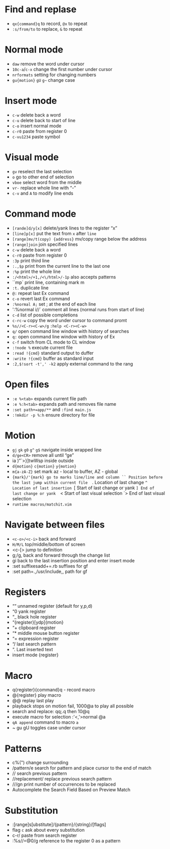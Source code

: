 # Find and replase
- `qx{command}q` to record, `@x` to repeat
- `:s/from/to` to replace, `&` to repeat

# Normal mode
- `daw` remove the word under cursor
- `10c-a`/`c-x` change the first number under cursor
- `nrformats` setting for changing numbers
- `gu{motion}` `gU` `g~` change case

# Insert mode
- `c-w` delete back a word
- `c-u` delete back to start of line
- `c-o` insert normal mode
- `c-r0` paste from register 0
- `c-vu1234` paste symbol

# Visual mode
- `gv` reselect the last selection
- `o` go to other end of selection
- `vboe` select word from the middle
- `vr-` replace whole line with “-”
- `c-v` and `A` to modify line ends

# Command mode
- `[rande]d/y[x]` delete/yank lines to the register “x”
- `[line]p[x]` put the text from `x` after `line`
- `[range]mv/t(copy) {address}` mv/copy range below the address
- `[range]join` join specified lines
- `c-w` delete back a word
- `c-r0` paste from register 0
- `:3p` print third line
- `:.,$p` print from the current line to the last one
- `:%p` print the whole line
- `:/<html>/+1,/<\/html>/-1p` also accepts patterns
- ``mp` print line, containing mark m
- `:t.` duplicate line
- `@:` repeat last Ex command
- `c-o` revert last Ex command
- `:%normal A;` set ; at the end of each line
- ':%normal i//` comment all lines (normal runs from start of line)
- `c-d` list of possible completions
- `c-rc-w` copy the word under cursor to command promt
- `%s//<C-r><C-w>/g` `:help <C-r><C-w>`
- `q/` open command line window with history of searches
- `q:` open command line window with history of Ex
- `c-f` switch from CL mode to CL window
- `:!node %` execute current file
- `:read !{cmd}` standard output to duffer
- `:write !{cmd}` buffer as standard input
- `:2,$!sort -t',' -k2` apply external command to the rang

# Open files
- `:e %<tab>` expands current file path
- `:e %:h<tab>` expands path and removes file name
- `:set path+=app/**` and `:find main.js`
- `:!mkdir -p %:h` ensure directory for file

# Motion
- `gj` `gk` `g0` `g^` `g$` navigate inside wrapped line
- `d/ge<CR>` remove all until “ge”
- ia )”`>}]twWsp inside outside
- `d{motion}` `c{motion}` `y{motion}`
- `m{a-zA-Z}` set mark az - local to buffer, AZ - global
- `{mark}/'{mark} go to marks line/line and column
`` Position before the last jump within current file 
`. Location of last change
`^ Location of last insertion
`[ Start of last change or yank
`] End of last change or yank 
`< Start of last visual selection 
`> End of last visual selection
- `runtime macros/matchit.vim`

# Navigate between files
- `<c-o>/<c-i>` back and forward
- `H/M/L` top/middle/bottom of screen
- <c-[> jump to definition
- g;/g, back and forward through the change list
- gi back to the last insertion position and enter insert mode
- :set suffixesadd+=.rb suffixes for gf
- :set path=.,/usr/include,, path for gf

# Registers
- ““ unnamed register (default for y,p,d)
- “0 yank register
- “_ black hole register
- “{register}[ydp]{motion}
- “+ clipboard register
- “* middle mouse button register
- “= expression register
- “/ last search pattern
- “. Last inserted text
- insert mode <c-r>{register}

# Macro
- q{register}{command}q - record macro
- @{register} play macro
- @@ replay last play
- playback stops on motion fail, 1000@a to play all possible 
- search and replace: qq;.q then 10@q
- execute macro for selection :'<,'>normal @a
- `qA append` command to macro `a`
- ~ gu gU toggles case under cursor

# Patterns
- c%(<C-r>") change surrounding
- /pattern/e search for pattern and place cursor to the end of match
- // search previous pattern
- //replacement/ replace previous search pattern
- ///gn print number of occurrences to be replaced
- <C-r><C-w> Autocomplete the Search Field Based on Preview Match

# Substitution
- :[range]s[ubstitute]/{pattern}/{string}/[flags]
- flag `c` ask about every substitution
- c-r/ paste from search register
- :%s//\=@0/g reference to the register 0 as a pattern
